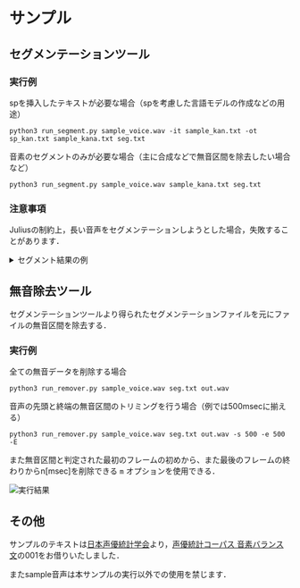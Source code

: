 # サンプル

## セグメンテーションツール

### 実行例

spを挿入したテキストが必要な場合（spを考慮した言語モデルの作成などの用途）

```
python3 run_segment.py sample_voice.wav -it sample_kan.txt -ot sp_kan.txt sample_kana.txt seg.txt
```

音素のセグメントのみが必要な場合（主に合成などで無音区間を除去したい場合など）

```
python3 run_segment.py sample_voice.wav sample_kana.txt seg.txt
```

### 注意事項

Juliusの制約上，長い音声をセグメンテーションしようとした場合，失敗することがあります．

<details>
<summary>セグメント結果の例</summary>

```
0 71 silB
72 74 m
75 83 a
84 91 t
92 108 a
109 137 sp
138 144 t
145 164 o:
165 170 j
171 173 i
174 179 n
180 185 o
186 194 y
195 211 o:
212 214 n
215 230 i
231 286 sp
287 291 g
292 298 o
299 304 d
305 313 a
314 320 i
321 337 my
338 342 o
343 345 u
346 356 o:
357 362 t
363 365 o
366 372 y
373 375 o
376 382 b
383 386 a
387 389 r
390 397 e
398 402 r
403 420 u
421 453 sp
454 472 sh
473 475 u
476 484 y
485 500 o:
501 503 n
504 512 a
513 525 my
526 532 o:
533 552 o:
553 557 n
558 573 o
574 589 sp
590 605 ch
606 619 u:
620 635 o:
636 640 n
641 645 i
646 654 h
655 662 a
663 666 i
667 674 s
675 679 a
680 682 r
683 690 e
691 693 r
694 696 u
697 706 k
707 710 o
711 715 t
716 720 o
721 729 m
730 735 o
736 762 o:
763 772 i
773 872 silE
```
</details>

## 無音除去ツール

セグメンテーションツールより得られたセグメンテーションファイルを元にファイルの無音区間を除去する．

### 実行例

全ての無音データを削除する場合

```
python3 run_remover.py sample_voice.wav seg.txt out.wav
```

音声の先頭と終端の無音区間のトリミングを行う場合（例では500msecに揃える）

```
python3 run_remover.py sample_voice.wav seg.txt out.wav -s 500 -e 500 -E
```

また無音区間と判定された最初のフレームの初めから、また最後のフレームの終わりからn[msec]を削除できる `m` オプションを使用できる．

![実行結果](https://github.com/yamachu/julius4seg/raw/master/sample/result.png "サンプル")


## その他

サンプルのテキストは[日本声優統計学会](http://voice-statistics.github.io/)より，[声優統計コーパス 音素バランス文](https://github.com/voice-statistics/voice-statistics.github.com/blob/master/assets/doc/balance_sentences.txt)の001をお借りいたしました．

またsample音声は本サンプルの実行以外での使用を禁じます．

